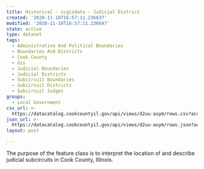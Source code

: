 ```yaml
---
title: Historical - ccgisdata - Judicial District
created: '2020-11-10T16:57:11.236637'
modified: '2020-11-10T16:57:11.236647'
state: active
type: dataset
tags:
  - Administrative And Political Boundaries
  - Boundaries And Districts
  - Cook County
  - Gis
  - Judicial Boundaries
  - Judicial Districts
  - Subcircuit Boundaries
  - Subcircuit Districts
  - Subcircuit Judges
groups:
  - Local Government
csv_url: >-
  https://datacatalog.cookcountyil.gov/api/views/d2uu-auym/rows.csv?accessType=DOWNLOAD
json_url: >-
  https://datacatalog.cookcountyil.gov/api/views/d2uu-auym/rows.json?accessType=DOWNLOAD
layout: post

---
```

The purpose of the feature class is to interpret the location of and describe judicial subcircuits in Cook County, Illinois.
